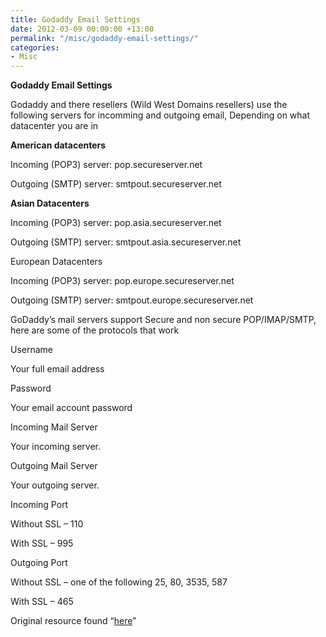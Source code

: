 ```yaml
---
title: Godaddy Email Settings
date: 2012-03-09 00:00:00 +13:00
permalink: "/misc/godaddy-email-settings/"
categories:
- Misc
---
```


**Godaddy Email Settings**

Godaddy and there resellers (Wild West Domains resellers) use the following servers for incomming and outgoing email, Depending on what datacenter you are in

**American datacenters**

Incoming (POP3) server: pop.secureserver.net
  
Outgoing (SMTP) server: smtpout.secureserver.net

**Asian Datacenters**

Incoming (POP3) server: pop.asia.secureserver.net
  
Outgoing (SMTP) server: smtpout.asia.secureserver.net
  
European Datacenters

Incoming (POP3) server: pop.europe.secureserver.net
  
Outgoing (SMTP) server: smtpout.europe.secureserver.net

GoDaddy&#8217;s mail servers support Secure and non secure POP/IMAP/SMTP, here are some of the protocols that work

Username
  
Your full email address
  
Password
  
Your email account password
  
Incoming Mail Server
  
Your incoming server.
  
Outgoing Mail Server
  
Your outgoing server.
  
Incoming Port
  
Without SSL &#8211; 110
  
With SSL &#8211; 995
  
Outgoing Port
  
Without SSL &#8211; one of the following 25, 80, 3535, 587
  
With SSL &#8211; 465

Original resource found &#8220;<a href="http://emailmojo.com/godaddy_and_secureserver_email_settings.html" target="_blank">here</a>&#8221;
